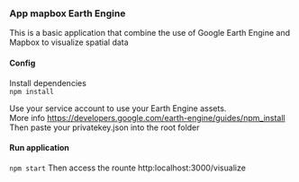 ### App mapbox Earth Engine

This is a basic application that combine the use of Google Earth Engine and Mapbox to visualize spatial data

#### Config
Install dependencies <br>
`npm install`

Use your service account to use your Earth Engine assets. <br>
More info https://developers.google.com/earth-engine/guides/npm_install  <br>
Then paste your privatekey.json into the root folder

#### Run application
`npm start`
Then access the rounte http:localhost:3000/visualize